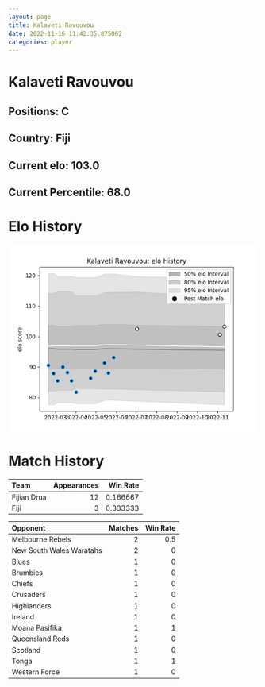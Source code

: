 ```yaml
---  
layout: page  
title: Kalaveti Ravouvou  
date: 2022-11-16 11:42:35.875062  
categories: player  
---
```

# Kalaveti Ravouvou

## Positions: C

## Country: Fiji

## Current elo: 103.0

## Current Percentile: 68.0

# Elo History


![elo history](history_KalavetiRavouvou.png)
# Match History


| Team        |   Appearances |   Win Rate |
|:------------|--------------:|-----------:|
| Fijian Drua |            12 |   0.166667 |
| Fiji        |             3 |   0.333333 |

| Opponent                 |   Matches |   Win Rate |
|:-------------------------|----------:|-----------:|
| Melbourne Rebels         |         2 |        0.5 |
| New South Wales Waratahs |         2 |        0   |
| Blues                    |         1 |        0   |
| Brumbies                 |         1 |        0   |
| Chiefs                   |         1 |        0   |
| Crusaders                |         1 |        0   |
| Highlanders              |         1 |        0   |
| Ireland                  |         1 |        0   |
| Moana Pasifika           |         1 |        1   |
| Queensland Reds          |         1 |        0   |
| Scotland                 |         1 |        0   |
| Tonga                    |         1 |        1   |
| Western Force            |         1 |        0   |